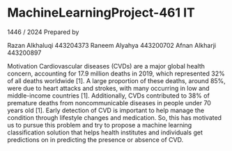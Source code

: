 # MachineLearningProject-461 IT
1446 / 2024
Prepared by

Razan Alkhaluqi     443204373
Raneem Alyahya      443200702
Afnan Alkharji      443200897
 
Motivation
Cardiovascular diseases (CVDs) are a major global health concern, accounting for 17.9 million deaths in 2019, which represented 32% of all deaths worldwide [1]. A large proportion of these deaths, around 85%, were due to heart attacks and strokes, with many occurring in low and middle-income countries [1]. Additionally, CVDs contributed to 38% of premature deaths from noncommunicable diseases in people under 70 years old [1]. 
Early detection of CVD is important to help manage the condition through lifestyle changes and medication. So, this has motivated us to pursue this problem and try to propose a machine learning classification solution that helps health institutes and individuals get predictions on in predicting the presence or absence of CVD.

